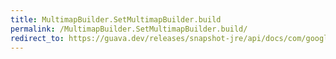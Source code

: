 ```yaml
---
title: MultimapBuilder.SetMultimapBuilder.build
permalink: /MultimapBuilder.SetMultimapBuilder.build/
redirect_to: https://guava.dev/releases/snapshot-jre/api/docs/com/google/common/collect/MultimapBuilder.SetMultimapBuilder.html#build--
---
```

